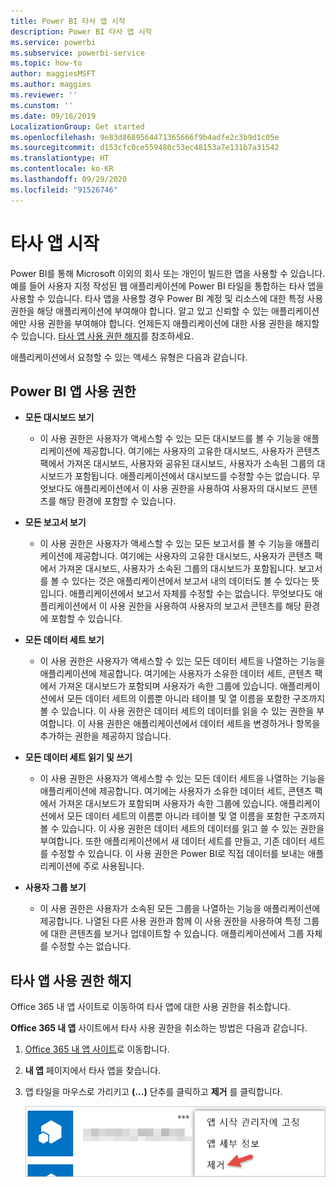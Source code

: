 ```yaml
---
title: Power BI 타사 앱 시작
description: Power BI 타사 앱 시작
ms.service: powerbi
ms.subservice: powerbi-service
ms.topic: how-to
author: maggiesMSFT
ms.author: maggies
ms.reviewer: ''
ms.cunstom: ''
ms.date: 09/16/2019
LocalizationGroup: Get started
ms.openlocfilehash: 9e83d8689564471365666f9b4adfe2c3b9d1c05e
ms.sourcegitcommit: d153cfc0ce559480c53ec48153a7e131b7a31542
ms.translationtype: HT
ms.contentlocale: ko-KR
ms.lasthandoff: 09/29/2020
ms.locfileid: "91526746"
---
```

# <a name="get-started-with-third-party-apps"></a>타사 앱 시작

Power BI를 통해 Microsoft 이외의 회사 또는 개인이 빌드한 앱을 사용할 수 있습니다. 예를 들어 사용자 지정 작성된 웹 애플리케이션에 Power BI 타일을 통합하는 타사 앱을 사용할 수 있습니다. 타사 앱을 사용할 경우 Power BI 계정 및 리소스에 대한 특정 사용 권한을 해당 애플리케이션에 부여해야 합니다. 알고 있고 신뢰할 수 있는 애플리케이션에만 사용 권한을 부여해야 합니다. 언제든지 애플리케이션에 대한 사용 권한을 해지할 수 있습니다. [타사 앱 사용 권한 해지](#revoke)를 참조하세요.

애플리케이션에서 요청할 수 있는 액세스 유형은 다음과 같습니다.

## <a name="power-bi-app-permissions"></a>Power BI 앱 사용 권한

* **모든 대시보드 보기**
  
  * 이 사용 권한은 사용자가 액세스할 수 있는 모든 대시보드를 볼 수 기능을 애플리케이션에 제공합니다. 여기에는 사용자의 고유한 대시보드, 사용자가 콘텐츠 팩에서 가져온 대시보드, 사용자와 공유된 대시보드, 사용자가 소속된 그룹의 대시보드가 포함됩니다. 애플리케이션에서 대시보드를 수정할 수는 없습니다. 무엇보다도 애플리케이션에서 이 사용 권한을 사용하여 사용자의 대시보드 콘텐츠를 해당 환경에 포함할 수 있습니다.

* **모든 보고서 보기**
  
  * 이 사용 권한은 사용자가 액세스할 수 있는 모든 보고서를 볼 수 기능을 애플리케이션에 제공합니다. 여기에는 사용자의 고유한 대시보드, 사용자가 콘텐츠 팩에서 가져온 대시보드, 사용자가 소속된 그룹의 대시보드가 포함됩니다. 보고서를 볼 수 있다는 것은 애플리케이션에서 보고서 내의 데이터도 볼 수 있다는 뜻입니다. 애플리케이션에서 보고서 자체를 수정할 수는 없습니다. 무엇보다도 애플리케이션에서 이 사용 권한을 사용하여 사용자의 보고서 콘텐츠를 해당 환경에 포함할 수 있습니다.

* **모든 데이터 세트 보기**
  
  * 이 사용 권한은 사용자가 액세스할 수 있는 모든 데이터 세트을 나열하는 기능을 애플리케이션에 제공합니다. 여기에는 사용자가 소유한 데이터 세트, 콘텐츠 팩에서 가져온 대시보드가 포함되며 사용자가 속한 그룹에 있습니다. 애플리케이션에서 모든 데이터 세트의 이름뿐 아니라 테이블 및 열 이름을 포함한 구조까지 볼 수 있습니다. 이 사용 권한은 데이터 세트의 데이터를 읽을 수 있는 권한을 부여합니다. 이 사용 권한은 애플리케이션에서 데이터 세트을 변경하거나 항목을 추가하는 권한을 제공하지 않습니다.
* **모든 데이터 세트 읽기 및 쓰기**
  
  * 이 사용 권한은 사용자가 액세스할 수 있는 모든 데이터 세트을 나열하는 기능을 애플리케이션에 제공합니다. 여기에는 사용자가 소유한 데이터 세트, 콘텐츠 팩에서 가져온 대시보드가 포함되며 사용자가 속한 그룹에 있습니다. 애플리케이션에서 모든 데이터 세트의 이름뿐 아니라 테이블 및 열 이름을 포함한 구조까지 볼 수 있습니다. 이 사용 권한은 데이터 세트의 데이터를 읽고 쓸 수 있는 권한을 부여합니다. 또한 애플리케이션에서 새 데이터 세트를 만들고, 기존 데이터 세트를 수정할 수 있습니다. 이 사용 권한은 Power BI로 직접 데이터를 보내는 애플리케이션에 주로 사용됩니다.

* **사용자 그룹 보기**
  
  * 이 사용 권한은 사용자가 소속된 모든 그룹을 나열하는 기능을 애플리케이션에 제공합니다. 나열된 다른 사용 권한과 함께 이 사용 권한을 사용하여 특정 그룹에 대한 콘텐츠를 보거나 업데이트할 수 있습니다. 애플리케이션에서 그룹 자체를 수정할 수는 없습니다.

<a name="revoke"/>

## <a name="revoke-third-party-app-permissions"></a>타사 앱 사용 권한 해지

Office 365 내 앱 사이트로 이동하여 타사 앱에 대한 사용 권한을 취소합니다.

**Office 365 내 앱** 사이트에서 타사 사용 권한을 취소하는 방법은 다음과 같습니다.

1. [Office 365 내 앱 사이트](https://portal.office.com/myapps)로 이동합니다.

2. **내 앱** 페이지에서 타사 앱을 찾습니다.

3. 앱 타일을 마우스로 가리키고 **(...)** 단추를 클릭하고 **제거** 를 클릭합니다.

   ![스크린샷은 타사 사용 권한을 철회하는 제거 옵션을 보여줍니다.](media/service-power-bi-get-started-third-party-apps/remove.png)